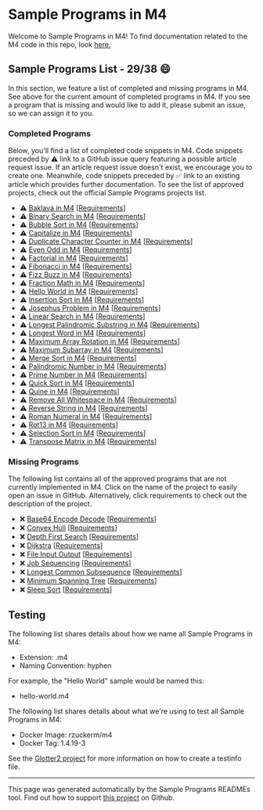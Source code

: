 # Sample Programs in M4

Welcome to Sample Programs in M4! To find documentation related to the M4 code in this repo, look [here.](https://sampleprograms.io/languages/m4)

## Sample Programs List - 29/38 :smile:

In this section, we feature a list of completed and missing programs in M4. See above for the current amount of completed programs in M4. If you see a program that is missing and would like to add it, please submit an issue, so we can assign it to you.

### Completed Programs

Below, you'll find a list of completed code snippets in M4. Code snippets preceded by :warning: link to a GitHub issue query featuring a possible article request issue. If an article request issue doesn't exist, we encourage you to create one. Meanwhile, code snippets preceded by :white_check_mark: link to an existing article which provides further documentation. To see the list of approved projects, check out the official Sample Programs projects list.

- :warning: [Baklava in M4](https://github.com//TheRenegadeCoder/sample-programs-website/issues?utf8=%E2%9C%93&q=is%3Aissue+is%3Aopen+baklava+m4) [[Requirements](https://sampleprograms.io/projects/baklava)]
- :warning: [Binary Search in M4](https://github.com//TheRenegadeCoder/sample-programs-website/issues?utf8=%E2%9C%93&q=is%3Aissue+is%3Aopen+binary+search+m4) [[Requirements](https://sampleprograms.io/projects/binary-search)]
- :warning: [Bubble Sort in M4](https://github.com//TheRenegadeCoder/sample-programs-website/issues?utf8=%E2%9C%93&q=is%3Aissue+is%3Aopen+bubble+sort+m4) [[Requirements](https://sampleprograms.io/projects/bubble-sort)]
- :warning: [Capitalize in M4](https://github.com//TheRenegadeCoder/sample-programs-website/issues?utf8=%E2%9C%93&q=is%3Aissue+is%3Aopen+capitalize+m4) [[Requirements](https://sampleprograms.io/projects/capitalize)]
- :warning: [Duplicate Character Counter in M4](https://github.com//TheRenegadeCoder/sample-programs-website/issues?utf8=%E2%9C%93&q=is%3Aissue+is%3Aopen+duplicate+character+counter+m4) [[Requirements](https://sampleprograms.io/projects/duplicate-character-counter)]
- :warning: [Even Odd in M4](https://github.com//TheRenegadeCoder/sample-programs-website/issues?utf8=%E2%9C%93&q=is%3Aissue+is%3Aopen+even+odd+m4) [[Requirements](https://sampleprograms.io/projects/even-odd)]
- :warning: [Factorial in M4](https://github.com//TheRenegadeCoder/sample-programs-website/issues?utf8=%E2%9C%93&q=is%3Aissue+is%3Aopen+factorial+m4) [[Requirements](https://sampleprograms.io/projects/factorial)]
- :warning: [Fibonacci in M4](https://github.com//TheRenegadeCoder/sample-programs-website/issues?utf8=%E2%9C%93&q=is%3Aissue+is%3Aopen+fibonacci+m4) [[Requirements](https://sampleprograms.io/projects/fibonacci)]
- :warning: [Fizz Buzz in M4](https://github.com//TheRenegadeCoder/sample-programs-website/issues?utf8=%E2%9C%93&q=is%3Aissue+is%3Aopen+fizz+buzz+m4) [[Requirements](https://sampleprograms.io/projects/fizz-buzz)]
- :warning: [Fraction Math in M4](https://github.com//TheRenegadeCoder/sample-programs-website/issues?utf8=%E2%9C%93&q=is%3Aissue+is%3Aopen+fraction+math+m4) [[Requirements](https://sampleprograms.io/projects/fraction-math)]
- :warning: [Hello World in M4](https://github.com//TheRenegadeCoder/sample-programs-website/issues?utf8=%E2%9C%93&q=is%3Aissue+is%3Aopen+hello+world+m4) [[Requirements](https://sampleprograms.io/projects/hello-world)]
- :warning: [Insertion Sort in M4](https://github.com//TheRenegadeCoder/sample-programs-website/issues?utf8=%E2%9C%93&q=is%3Aissue+is%3Aopen+insertion+sort+m4) [[Requirements](https://sampleprograms.io/projects/insertion-sort)]
- :warning: [Josephus Problem in M4](https://github.com//TheRenegadeCoder/sample-programs-website/issues?utf8=%E2%9C%93&q=is%3Aissue+is%3Aopen+josephus+problem+m4) [[Requirements](https://sampleprograms.io/projects/josephus-problem)]
- :warning: [Linear Search in M4](https://github.com//TheRenegadeCoder/sample-programs-website/issues?utf8=%E2%9C%93&q=is%3Aissue+is%3Aopen+linear+search+m4) [[Requirements](https://sampleprograms.io/projects/linear-search)]
- :warning: [Longest Palindromic Substring in M4](https://github.com//TheRenegadeCoder/sample-programs-website/issues?utf8=%E2%9C%93&q=is%3Aissue+is%3Aopen+longest+palindromic+substring+m4) [[Requirements](https://sampleprograms.io/projects/longest-palindromic-substring)]
- :warning: [Longest Word in M4](https://github.com//TheRenegadeCoder/sample-programs-website/issues?utf8=%E2%9C%93&q=is%3Aissue+is%3Aopen+longest+word+m4) [[Requirements](https://sampleprograms.io/projects/longest-word)]
- :warning: [Maximum Array Rotation in M4](https://github.com//TheRenegadeCoder/sample-programs-website/issues?utf8=%E2%9C%93&q=is%3Aissue+is%3Aopen+maximum+array+rotation+m4) [[Requirements](https://sampleprograms.io/projects/maximum-array-rotation)]
- :warning: [Maximum Subarray in M4](https://github.com//TheRenegadeCoder/sample-programs-website/issues?utf8=%E2%9C%93&q=is%3Aissue+is%3Aopen+maximum+subarray+m4) [[Requirements](https://sampleprograms.io/projects/maximum-subarray)]
- :warning: [Merge Sort in M4](https://github.com//TheRenegadeCoder/sample-programs-website/issues?utf8=%E2%9C%93&q=is%3Aissue+is%3Aopen+merge+sort+m4) [[Requirements](https://sampleprograms.io/projects/merge-sort)]
- :warning: [Palindromic Number in M4](https://github.com//TheRenegadeCoder/sample-programs-website/issues?utf8=%E2%9C%93&q=is%3Aissue+is%3Aopen+palindromic+number+m4) [[Requirements](https://sampleprograms.io/projects/palindromic-number)]
- :warning: [Prime Number in M4](https://github.com//TheRenegadeCoder/sample-programs-website/issues?utf8=%E2%9C%93&q=is%3Aissue+is%3Aopen+prime+number+m4) [[Requirements](https://sampleprograms.io/projects/prime-number)]
- :warning: [Quick Sort in M4](https://github.com//TheRenegadeCoder/sample-programs-website/issues?utf8=%E2%9C%93&q=is%3Aissue+is%3Aopen+quick+sort+m4) [[Requirements](https://sampleprograms.io/projects/quick-sort)]
- :warning: [Quine in M4](https://github.com//TheRenegadeCoder/sample-programs-website/issues?utf8=%E2%9C%93&q=is%3Aissue+is%3Aopen+quine+m4) [[Requirements](https://sampleprograms.io/projects/quine)]
- :warning: [Remove All Whitespace in M4](https://github.com//TheRenegadeCoder/sample-programs-website/issues?utf8=%E2%9C%93&q=is%3Aissue+is%3Aopen+remove+all+whitespace+m4) [[Requirements](https://sampleprograms.io/projects/remove-all-whitespace)]
- :warning: [Reverse String in M4](https://github.com//TheRenegadeCoder/sample-programs-website/issues?utf8=%E2%9C%93&q=is%3Aissue+is%3Aopen+reverse+string+m4) [[Requirements](https://sampleprograms.io/projects/reverse-string)]
- :warning: [Roman Numeral in M4](https://github.com//TheRenegadeCoder/sample-programs-website/issues?utf8=%E2%9C%93&q=is%3Aissue+is%3Aopen+roman+numeral+m4) [[Requirements](https://sampleprograms.io/projects/roman-numeral)]
- :warning: [Rot13 in M4](https://github.com//TheRenegadeCoder/sample-programs-website/issues?utf8=%E2%9C%93&q=is%3Aissue+is%3Aopen+rot13+m4) [[Requirements](https://sampleprograms.io/projects/rot13)]
- :warning: [Selection Sort in M4](https://github.com//TheRenegadeCoder/sample-programs-website/issues?utf8=%E2%9C%93&q=is%3Aissue+is%3Aopen+selection+sort+m4) [[Requirements](https://sampleprograms.io/projects/selection-sort)]
- :warning: [Transpose Matrix in M4](https://github.com//TheRenegadeCoder/sample-programs-website/issues?utf8=%E2%9C%93&q=is%3Aissue+is%3Aopen+transpose+matrix+m4) [[Requirements](https://sampleprograms.io/projects/transpose-matrix)]

### Missing Programs

The following list contains all of the approved programs that are not currently implemented in M4. Click on the name of the project to easily open an issue in GitHub. Alternatively, click requirements to check out the description of the project.

- :x: [Base64 Encode Decode](https://github.com/TheRenegadeCoder/sample-programs/issues/new?assignees=&labels=enhancement,base64+encode+decode&template=code-snippet-request.md&title=Add+Base64+Encode+Decode+in+M4) [[Requirements](https://sampleprograms.io/projects/base64-encode-decode)]
- :x: [Convex Hull](https://github.com/TheRenegadeCoder/sample-programs/issues/new?assignees=&labels=enhancement,convex+hull&template=code-snippet-request.md&title=Add+Convex+Hull+in+M4) [[Requirements](https://sampleprograms.io/projects/convex-hull)]
- :x: [Depth First Search](https://github.com/TheRenegadeCoder/sample-programs/issues/new?assignees=&labels=enhancement,depth+first+search&template=code-snippet-request.md&title=Add+Depth+First+Search+in+M4) [[Requirements](https://sampleprograms.io/projects/depth-first-search)]
- :x: [Dijkstra](https://github.com/TheRenegadeCoder/sample-programs/issues/new?assignees=&labels=enhancement,dijkstra&template=code-snippet-request.md&title=Add+Dijkstra+in+M4) [[Requirements](https://sampleprograms.io/projects/dijkstra)]
- :x: [File Input Output](https://github.com/TheRenegadeCoder/sample-programs/issues/new?assignees=&labels=enhancement,file+input+output&template=code-snippet-request.md&title=Add+File+Input+Output+in+M4) [[Requirements](https://sampleprograms.io/projects/file-input-output)]
- :x: [Job Sequencing](https://github.com/TheRenegadeCoder/sample-programs/issues/new?assignees=&labels=enhancement,job+sequencing&template=code-snippet-request.md&title=Add+Job+Sequencing+in+M4) [[Requirements](https://sampleprograms.io/projects/job-sequencing)]
- :x: [Longest Common Subsequence](https://github.com/TheRenegadeCoder/sample-programs/issues/new?assignees=&labels=enhancement,longest+common+subsequence&template=code-snippet-request.md&title=Add+Longest+Common+Subsequence+in+M4) [[Requirements](https://sampleprograms.io/projects/longest-common-subsequence)]
- :x: [Minimum Spanning Tree](https://github.com/TheRenegadeCoder/sample-programs/issues/new?assignees=&labels=enhancement,minimum+spanning+tree&template=code-snippet-request.md&title=Add+Minimum+Spanning+Tree+in+M4) [[Requirements](https://sampleprograms.io/projects/minimum-spanning-tree)]
- :x: [Sleep Sort](https://github.com/TheRenegadeCoder/sample-programs/issues/new?assignees=&labels=enhancement,sleep+sort&template=code-snippet-request.md&title=Add+Sleep+Sort+in+M4) [[Requirements](https://sampleprograms.io/projects/sleep-sort)]

## Testing

The following list shares details about how we name all Sample Programs in M4:

- Extension: .m4
- Naming Convention: hyphen

For example, the "Hello World" sample would be named this:

- hello-world.m4

The following list shares details about what we're using to test all Sample Programs in M4:

- Docker Image: rzuckerm/m4
- Docker Tag: 1.4.19-3

See the [Glotter2 project](https://github.com/rzuckerm/glotter2) for more information on how to create a testinfo file.

***

This page was generated automatically by the Sample Programs READMEs tool. Find out how to support [this project](https://github.com/TheRenegadeCoder/sample-programs-readmes) on Github.